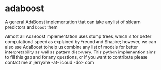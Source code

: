 # adaboost
A general AdaBoost implementation that can take any list of sklearn predictors and `boost` them

Almost all AdaBoost implementation uses stump trees, which is for better computational speed as explained by Freund and Shapire; however, we can also use AdaBoost to help us combine any list of models for better interpretability as well as pattern discovery. This python implemention aims to fill this gap and for any questions, or if you want to contribute please contact me at jerryxhe -at- icloud -dot- com
